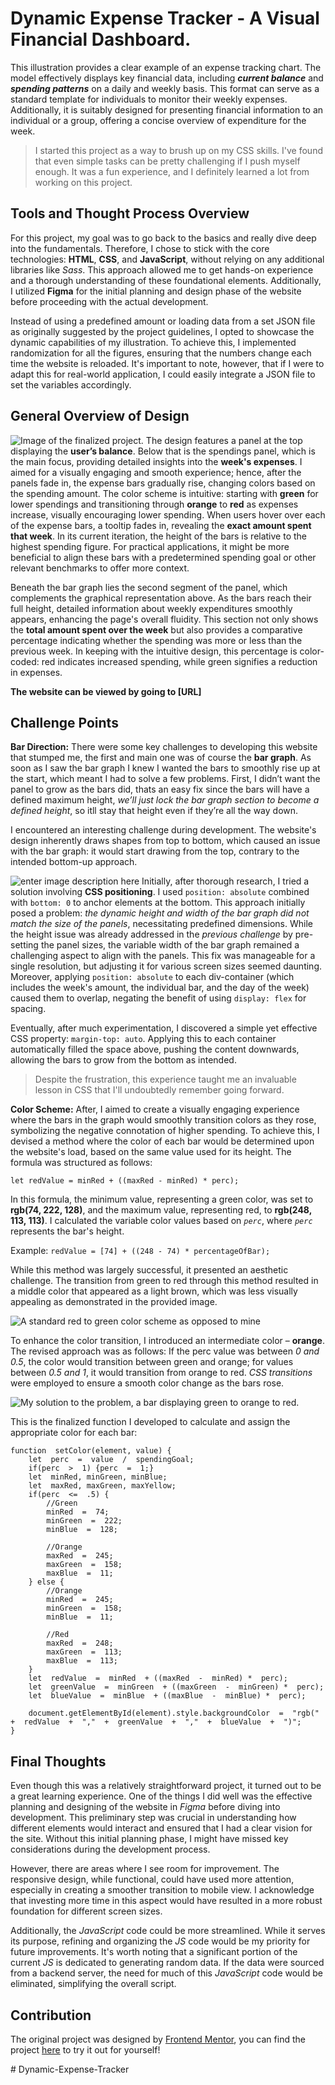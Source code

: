 #  **Dynamic Expense Tracker - A Visual Financial Dashboard.**

This illustration provides a clear example of an expense tracking chart. The model effectively displays key financial data, including ***current balance*** and ***spending patterns*** on a daily and weekly basis. This format can serve as a standard template for individuals to monitor their weekly expenses. Additionally, it is suitably designed for presenting financial information to an individual or a group, offering a concise overview of expenditure for the week.

> I started this project as a way to brush up on my CSS skills. I've
> found that even simple tasks can be pretty challenging if I push
> myself enough. It was a fun experience, and I definitely learned a lot
> from working on this project.
> 

## Tools and Thought Process Overview

For this project, my goal was to go back to the basics and really dive deep into the fundamentals. Therefore, I chose to stick with the core technologies: **HTML**, **CSS**, and **JavaScript**, without relying on any additional libraries like *Sass*. This approach allowed me to get hands-on experience and a thorough understanding of these foundational elements. Additionally, I utilized **Figma** for the initial planning and design phase of the website before proceeding with the actual development.

Instead of using a predefined amount or loading data from a set JSON file as originally suggested by the project guidelines, I opted to showcase the dynamic capabilities of my illustration. To achieve this, I implemented randomization for all the figures, ensuring that the numbers change each time the website is reloaded. It's important to note, however, that if I were to adapt this for real-world application, I could easily integrate a JSON file to set the variables accordingly.

## General Overview of Design
![Image of the finalized project.](https://i.imgur.com/vRc9hg8.png)
The design features a panel at the top displaying the **user’s balance**. Below that is the spendings panel, which is the main focus, providing detailed insights into the **week's expenses**. I aimed for a visually engaging and smooth experience; hence, after the panels fade in, the expense bars gradually rise, changing colors based on the spending amount. The color scheme is intuitive: starting with **green** for lower spendings and transitioning through **orange** to **red** as expenses increase, visually encouraging lower spending. When users hover over each of the expense bars, a tooltip fades in, revealing the **exact amount spent that week**. In its current iteration, the height of the bars is relative to the highest spending figure. For practical applications, it might be more beneficial to align these bars with a predetermined spending goal or other relevant benchmarks to offer more context.

Beneath the bar graph lies the second segment of the panel, which complements the graphical representation above. As the bars reach their full height, detailed information about weekly expenditures smoothly appears, enhancing the page's overall fluidity. This section not only shows the **total amount spent over the week** but also provides a comparative percentage indicating whether the spending was more or less than the previous week. In keeping with the intuitive design, this percentage is color-coded: red indicates increased spending, while green signifies a reduction in expenses.

**The website can be viewed by going to [URL]**

## Challenge Points

**Bar Direction:** 
There were some key challenges to developing this website that stumped me, the first and main one was of course the **bar graph**. As soon as I saw the bar graph I knew I wanted the bars to smoothly rise up at the start, which meant I had to solve a few problems. First, I didn’t want the panel to grow as the bars did, thats an easy fix since the bars will have a defined maximum height, *we’ll just lock the bar graph section to become a defined height*, so itll stay that height even if they’re all the way down.  

I encountered an interesting challenge during development. The website's design inherently draws shapes from top to bottom, which caused an issue with the bar graph: it would start drawing from the top, contrary to the intended bottom-up approach.

![enter image description here](https://i.imgur.com/QSYn5po.png)
Initially, after thorough research, I tried a solution involving **CSS positioning**. I used `position: absolute` combined with `bottom: 0` to anchor elements at the bottom. This approach initially posed a problem: *the dynamic height and width of the bar graph did not match the size of the panels*, necessitating predefined dimensions. While the height issue was already addressed in the *previous challenge* by pre-setting the panel sizes, the variable width of the bar graph remained a challenging aspect to align with the panels. This fix was manageable for a single resolution, but adjusting it for various screen sizes seemed daunting. Moreover, applying `position: absolute` to each div-container (which includes the week's amount, the individual bar, and the day of the week) caused them to overlap, negating the benefit of using `display: flex` for spacing.

Eventually, after much experimentation, I discovered a simple yet effective CSS property: `margin-top: auto`. Applying this to each container automatically filled the space above, pushing the content downwards, allowing the bars to grow from the bottom as intended.

> Despite the frustration, this experience taught me an invaluable
> lesson in CSS that I'll undoubtedly remember going forward.

**Color Scheme:** 
After, I aimed to create a visually engaging experience where the bars in the graph would smoothly transition colors as they rose, symbolizing the negative connotation of higher spending. To achieve this, I devised a method where the color of each bar would be determined upon the website's load, based on the same value used for its height. The formula was structured as follows:

    let redValue = minRed + ((maxRed - minRed) * perc);
In this formula, the minimum value, representing a green color, was set to **rgb(74, 222, 128)**, and the maximum value, representing red, to **rgb(248, 113, 113)**. I calculated the variable color values based on *`perc`*, where *`perc`* represents the bar's height.

Example: `redValue = [74] + ((248 - 74) * percentageOfBar); `

While this method was largely successful, it presented an aesthetic challenge. The transition from green to red through this method resulted in a middle color that appeared as a light brown, which was less visually appealing as demonstrated in the provided image.

![A standard red to green color scheme as opposed to mine](https://i.imgur.com/9LqfGw9.png)

To enhance the color transition, I introduced an intermediate color – **orange**. The revised approach was as follows: If the perc value was between *0 and 0.5*, the color would transition between green and orange; for values between *0.5 and 1*, it would transition from orange to red. *CSS transitions* were employed to ensure a smooth color change as the bars rose.

![My solution to the problem, a bar displaying green to orange to red.](https://i.imgur.com/2ACZEH2.png)

This is the finalized function I developed to calculate and assign the appropriate color for each bar:

    function  setColor(element, value) {
	    let  perc  =  value  /  spendingGoal;
	    if(perc  >  1) {perc  =  1;}
	    let  minRed, minGreen, minBlue;
	    let  maxRed, maxGreen, maxYellow;
	    if(perc  <=  .5) {
		    //Green
		    minRed  =  74;
		    minGreen  =  222;
		    minBlue  =  128;
		    
		    //Orange
		    maxRed  =  245;
		    maxGreen  =  158;
		    maxBlue  =  11;
	    } else {
		    //Orange
		    minRed  =  245;
		    minGreen  =  158;
		    minBlue  =  11;
		    
		    //Red
		    maxRed  =  248;
		    maxGreen  =  113;
		    maxBlue  =  113;
	    }
	    let  redValue  =  minRed  + ((maxRed  -  minRed) *  perc);
	    let  greenValue  =  minGreen  + ((maxGreen  -  minGreen) *  perc);
	    let  blueValue  =  minBlue  + ((maxBlue  -  minBlue) *  perc);
	    
	    document.getElementById(element).style.backgroundColor  =  "rgb("  +  redValue  +  ","  +  greenValue  +  ","  +  blueValue  +  ")";
    }

## Final Thoughts

Even though this was a relatively straightforward project, it turned out to be a great learning experience. One of the things I did well was the effective planning and designing of the website in *Figma* before diving into development. This preliminary step was crucial in understanding how different elements would interact and ensured that I had a clear vision for the site. Without this initial planning phase, I might have missed key considerations during the development process.

However, there are areas where I see room for improvement. The responsive design, while functional, could have used more attention, especially in creating a smoother transition to mobile view. I acknowledge that investing more time in this aspect would have resulted in a more robust foundation for different screen sizes.

Additionally, the *JavaScript* code could be more streamlined. While it serves its purpose, refining and organizing the *JS* code would be my priority for future improvements. It's worth noting that a significant portion of the current *JS* is dedicated to generating random data. If the data were sourced from a backend server, the need for much of this *JavaScript* code would be eliminated, simplifying the overall script.

## Contribution

The original project was designed by [Frontend Mentor](https://www.frontendmentor.io/), you can find the project [here](https://www.frontendmentor.io/challenges/expenses-chart-component-e7yJBUdjwt) to try it out for yourself!


#   D y n a m i c - E x p e n s e - T r a c k e r  
 